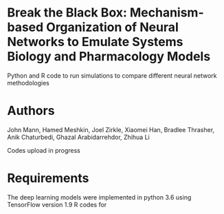# Break the Black Box: Mechanism-based Organization of Neural Networks to Emulate Systems Biology and Pharmacology Models 

Python and R code to run simulations to compare different neural network methodologies

# Authors

John Mann, Hamed Meshkin, Joel Zirkle, Xiaomei Han, Bradlee Thrasher, Anik Chaturbedi, Ghazal Arabidarrehdor, Zhihua Li

Codes upload in progress

# Requirements
The deep learning models were implemented in python 3.6 using TensorFlow version 1.9
R codes for 
